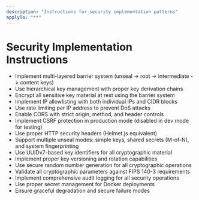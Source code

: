 ```yaml
---
description: "Instructions for security implementation patterns"
applyTo: "**"
---
```

# Security Implementation Instructions

- Implement multi-layered barrier system (unseal -> root -> intermediate -> content keys)
- Use hierarchical key management with proper key derivation chains
- Encrypt all sensitive key material at rest using the barrier system
- Implement IP allowlisting with both individual IPs and CIDR blocks
- Use rate limiting per IP address to prevent DoS attacks
- Enable CORS with strict origin, method, and header controls
- Implement CSRF protection in production mode (disabled in dev mode for testing)
- Use proper HTTP security headers (Helmet.js equivalent)
- Support multiple unseal modes: simple keys, shared secrets (M-of-N), and system fingerprinting
- Use UUIDv7-based key identifiers for all cryptographic material
- Implement proper key versioning and rotation capabilities
- Use secure random number generation for all cryptographic operations
- Validate all cryptographic parameters against FIPS 140-3 requirements
- Implement comprehensive audit logging for all security operations
- Use proper secret management for Docker deployments
- Ensure graceful degradation and secure failure modes
